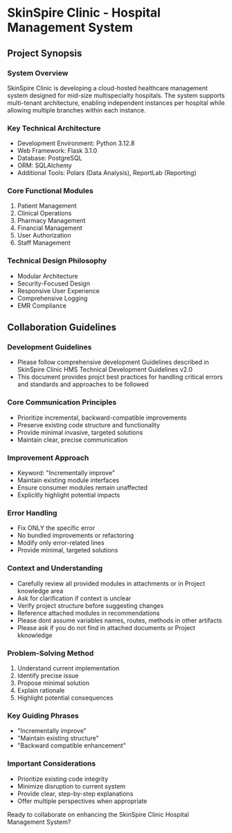 # SkinSpire Clinic - Hospital Management System
## Project Synopsis

### System Overview
SkinSpire Clinic is developing a cloud-hosted healthcare management system designed for mid-size multispecialty hospitals. The system supports multi-tenant architecture, enabling independent instances per hospital while allowing multiple branches within each instance.

### Key Technical Architecture
- Development Environment: Python 3.12.8
- Web Framework: Flask 3.1.0
- Database: PostgreSQL
- ORM: SQLAlchemy
- Additional Tools: Polars (Data Analysis), ReportLab (Reporting)

### Core Functional Modules
1. Patient Management
2. Clinical Operations
3. Pharmacy Management
4. Financial Management
5. User Authorization
6. Staff Management

### Technical Design Philosophy
- Modular Architecture
- Security-Focused Design
- Responsive User Experience
- Comprehensive Logging
- EMR Compliance

## Collaboration Guidelines

### Development Guidelines
- Please follow comprehensive development Guidelines described in SkinSpire Clinic HMS Technical Development Guidelines v2.0 
- This document provides projct best practices for handling critical errors and standards and approaches to be followed

### Core Communication Principles
- Prioritize incremental, backward-compatible improvements
- Preserve existing code structure and functionality
- Provide minimal invasive, targeted solutions
- Maintain clear, precise communication


### Improvement Approach
- Keyword: "Incrementally improve"
- Maintain existing module interfaces
- Ensure consumer modules remain unaffected
- Explicitly highlight potential impacts

### Error Handling
- Fix ONLY the specific error
- No bundled improvements or refactoring
- Modify only error-related lines
- Provide minimal, targeted solutions

### Context and Understanding
- Carefully review all provided modules in attachments or in Project knowledge area
- Ask for clarification if context is unclear
- Verify project structure before suggesting changes
- Reference attached modules in recommendations
- Please dont assume variables names, routes, methods in other artifacts  
- Please ask if you do not find in attached documents or Project kknowledge

### Problem-Solving Method
1. Understand current implementation
2. Identify precise issue
3. Propose minimal solution
4. Explain rationale
5. Highlight potential consequences

### Key Guiding Phrases
- "Incrementally improve"
- "Maintain existing structure"
- "Backward compatible enhancement"

### Important Considerations
- Prioritize existing code integrity
- Minimize disruption to current system
- Provide clear, step-by-step explanations
- Offer multiple perspectives when appropriate

Ready to collaborate on enhancing the SkinSpire Clinic Hospital Management System?